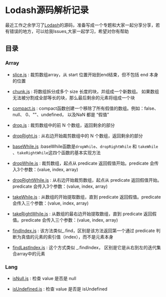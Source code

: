 # Lodash源码解析记录

最近工作之余学习了[Lodash](https://github.com/lodash/lodash)的源码，准备写成一个专题和大家一起分享分享，若有错误的地方，可以给我Issues,大家一起学习，希望对你有帮助

## 目录
### Array

* [slice.js](https://github.com/JILL1231/readLodash/blob/master/Array/slice.js
) : 裁剪数组array，从 start 位置开始到end结束，但不包括 end 本身的位置

* [chunk.js](https://github.com/JILL1231/readLodash/blob/master/Array/chunk.js
) : 将数组拆分成多个 size 长度的块，并组成一个新数组。 如果数组无法被分割成全部等长的块，那么最后剩余的元素将组成一个块

* [compact.js](https://github.com/JILL1231/readLodash/blob/master/Array/compact.js
) : compact函数创建一个移除了所有假值的数组。例如：false、null、 0、""、undefined， 以及NaN 都是 “假值”

* [drop.js](https://github.com/JILL1231/readLodash/blob/master/Array/drop.js
) : 裁剪数组中的前 N 个数组，返回剩余的部分

* [dropRight.js](https://github.com/JILL1231/readLodash/blob/master/Array/dropRight.js
) : 从右边开始裁剪数组中的 N 个数组，返回剩余的部分

* [baseWhile.js](https://github.com/JILL1231/readLodash/blob/master/.internal/baseWhile.js
) :baseWhile函数是`dropWhile`、`dropRightWhile` 和 `takeWhile` 、`takeRightWhile`这四个函数的基本实现方法 

* [dropWhile.js](https://github.com/JILL1231/readLodash/blob/master/Array/dropWhile.js
) : 裁剪数组，起点从 predicate 返回假值开始。predicate 会传入3个参数：(value, index, array)

* [dropRightWhile.js](https://github.com/JILL1231/readLodash/blob/master/Array/dropRightWhile.js
) : 从右边开始裁剪数组，起点从 predicate 返回假值开始。predicate 会传入3个参数：(value, index, array)

* [takeWhile.js](https://github.com/JILL1231/readLodash/blob/master/Array/takeWhile.js
) : 从数组的开始提取数组，直到 predicate 返回假值。predicate 会传入三个参数：(value, index, array)

* [takeRightWhile.js](https://github.com/JILL1231/readLodash/blob/master/Array/takeRightWhile.js
) : 从数组的最右边开始提取数组，直到 predicate 返回假值。predicate 会传入三个参数：(value, index, array)

* [findIndex.js](https://github.com/JILL1231/readLodash/blob/master/Array/findIndex.js
) : 该方法类似_.find，区别是该方法返回第一个通过 predicate 判断为真值的元素的索引值（index），而不是元素本身
    
* [findLastIndex.js](https://github.com/JILL1231/readLodash/blob/master/Array/findLastIndex.js
) : 这个方式类似 _.findIndex， 区别是它是从右到左的迭代集合array中的元素

### Lang

* [isNull.js](https://github.com/JILL1231/readLodash/blob/master/Lang/isNull.js
) : 检查 value 是否是 null

* [isUndefined.js](https://github.com/JILL1231/readLodash/blob/master/Lang/isUndefined.js
) : 检查 value 是否是 isUndefined